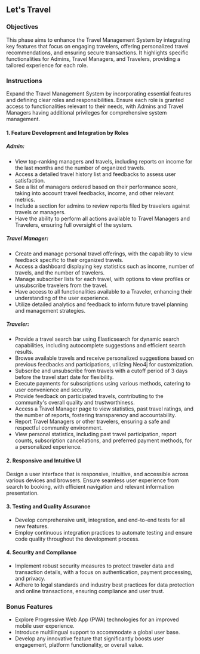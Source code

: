## Let's Travel

### Objectives

This phase aims to enhance the Travel Management System by integrating key features that focus on engaging travelers, offering personalized travel recommendations, and ensuring secure transactions. It highlights specific functionalities for Admins, Travel Managers, and Travelers, providing a tailored experience for each role.

### Instructions

Expand the Travel Management System by incorporating essential features and defining clear roles and responsibilities. Ensure each role is granted access to functionalities relevant to their needs, with Admins and Travel Managers having additional privileges for comprehensive system management.

#### 1. Feature Development and Integration by Roles

##### Admin:

- View top-ranking managers and travels, including reports on income for the last months and the number of organized travels.
- Access a detailed travel history list and feedbacks to assess user satisfaction.
- See a list of managers ordered based on their performance score, taking into account travel feedbacks, income, and other relevant metrics.
- Include a section for admins to review reports filed by travelers against travels or managers.
- Have the ability to perform all actions available to Travel Managers and Travelers, ensuring full oversight of the system.

##### Travel Manager:

- Create and manage personal travel offerings, with the capability to view feedback specific to their organized travels.
- Access a dashboard displaying key statistics such as income, number of travels, and the number of travelers.
- Manage subscriber lists for each travel, with options to view profiles or unsubscribe travelers from the travel.
- Have access to all functionalities available to a Traveler, enhancing their understanding of the user experience.
- Utilize detailed analytics and feedback to inform future travel planning and management strategies.

##### Traveler:

- Provide a travel search bar using Elasticsearch for dynamic search capabilities, including autocomplete suggestions and efficient search results.
- Browse available travels and receive personalized suggestions based on previous feedbacks and participations, utilizing Neo4j for customization.
- Subscribe and unsubscribe from travels with a cutoff period of 3 days before the travel start date for flexibility.
- Execute payments for subscriptions using various methods, catering to user convenience and security.
- Provide feedback on participated travels, contributing to the community's overall quality and trustworthiness.
- Access a Travel Manager page to view statistics, past travel ratings, and the number of reports, fostering transparency and accountability.
- Report Travel Managers or other travelers, ensuring a safe and respectful community environment.
- View personal statistics, including past travel participation, report counts, subscription cancellations, and preferred payment methods, for a personalized experience.

#### 2. Responsive and Intuitive UI

Design a user interface that is responsive, intuitive, and accessible across various devices and browsers.
Ensure seamless user experience from search to booking, with efficient navigation and relevant information presentation.

#### 3. Testing and Quality Assurance

- Develop comprehensive unit, integration, and end-to-end tests for all new features.
- Employ continuous integration practices to automate testing and ensure code quality throughout the development process.

#### 4. Security and Compliance

- Implement robust security measures to protect traveler data and transaction details, with a focus on authentication, payment processing, and privacy.
- Adhere to legal standards and industry best practices for data protection and online transactions, ensuring compliance and user trust.

### Bonus Features

- Explore Progressive Web App (PWA) technologies for an improved mobile user experience.
- Introduce multilingual support to accommodate a global user base.
- Develop any innovative feature that significantly boosts user engagement, platform functionality, or overall value.
